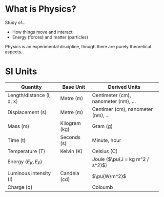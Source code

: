 # What is Physics?

Study of...
- How things move and interact
- Energy (forces) and matter (particles)

Physics is an experimental discipline, though there are purely theoretical aspects.

# SI Units

| Quantity                  | Base Unit     | Derived Units                        |
| ------------------------- | ------------- | ------------------------------------ |
| Length/distance (l, d, x) | Metre (m)     | Centimeter (cm), nanometer (nm), ... |
| Displacement (s)          | Metre (m)     | Centimer (cm), nanometer (nm), ...   |
| Mass (m)                  | Kilogram (kg) | Gram (g)                             |
| Time (t)                  | Seconds (s)   | Minute, hour                         |
| Temperature (T)           | Kelvin (K)    | Celsius (C)                          |
| Energy ($E_K, E_P$)       |               | Joule ($\pu{J = kg m^2 / s^2}$)      |
| Luminous intensity (I)    | Candela (cd)  | $\pu{W/m^2}$                         |
| Charge (q)                |               | Coloumb                              | 
